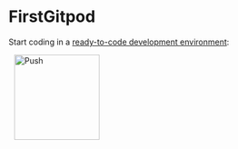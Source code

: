 # FirstGitpod

Start coding in a [ready-to-code development environment](https://www.gitpod.io):


<a href="https://gitpod.io/#https://gitlab.com/rnd-share/FirstGitpod.git" style="padding: 10px;">
    <img src="https://gitpod.io/button/open-in-gitpod.svg" width="150" alt="Push" align="center">
</a>
